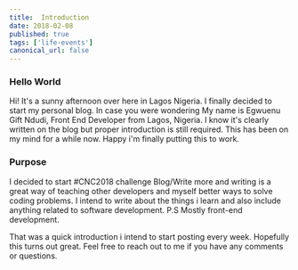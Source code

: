 ```yaml
---
title:  Introduction
date: 2018-02-08
published: true
tags: ['life-events']
canonical_url: false
---
```


### **Hello World**

Hi! It's a sunny afternoon over here in Lagos Nigeria. I finally decided to start my personal blog. In case you were wondering My name is Egwuenu Gift Ndudi, Front End Developer from Lagos, Nigeria. I know it's clearly written on the blog but proper introduction is still required. This has been on my mind for a while now. Happy i'm finally putting this to work.

### Purpose

I decided to start #CNC2018 challenge Blog/Write more and writing is a great way of teaching other developers and myself better ways to solve coding problems. I intend to write about the things i learn and also include anything related to software development. P.S Mostly front-end development.


That was a quick introduction i intend to start posting every week. Hopefully this turns out great. Feel free to reach out to me if you have any comments or questions.